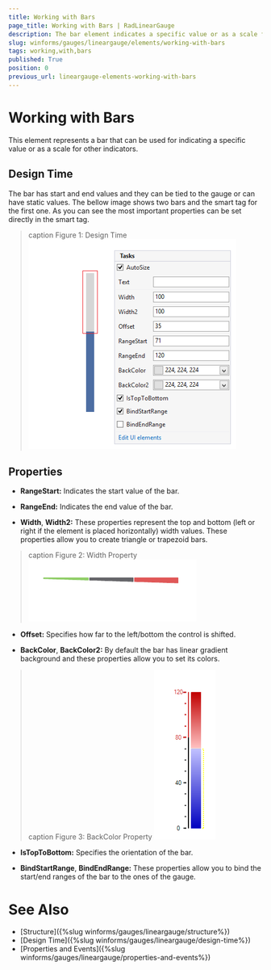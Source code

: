 ```yaml
---
title: Working with Bars
page_title: Working with Bars | RadLinearGauge
description: The bar element indicates a specific value or as a scale for other indicators.
slug: winforms/gauges/lineargauge/elements/working-with-bars
tags: working,with,bars
published: True
position: 0
previous_url: lineargauge-elements-working-with-bars
---
```


# Working with Bars

This element represents a bar that can be used for indicating a specific value or as a scale for other indicators.

## Design Time

The bar has start and end values and they can be tied to the gauge or can have static values. The bellow image shows two bars and the smart tag for the first one. As you can see the most important properties can be set directly in the smart tag.

>caption Figure 1: Design Time
![lineargauge-elements-working-with-bars 001](images/lineargauge-elements-working-with-bars001.png)

## Properties

* __RangeStart:__ Indicates the start value of the bar.

* __RangeEnd:__ Indicates the end value of the bar.

* __Width__,  __Width2:__ These properties represent the top and bottom (left or right if the element is placed horizontally) width values. These properties allow you to create triangle or trapezoid bars.

>caption Figure 2: Width Property
![lineargauge-elements-working-with-bars 002](images/lineargauge-elements-working-with-bars002.png)

* __Offset:__ Specifies how far to the left/bottom the control is shifted.

* __BackColor__,  __BackColor2:__ By default the bar has linear gradient background and these properties allow you to set its colors.

>caption Figure 3: BackColor Property
![lineargauge-elements-working-with-bars 003](images/lineargauge-elements-working-with-bars003.png)

* __IsTopToBottom:__ Specifies the orientation of the bar.

* __BindStartRange__, __BindEndRange:__ These properties allow you to bind the start/end ranges of the bar to the ones of the gauge.

# See Also

* [Structure]({%slug winforms/gauges/lineargauge/structure%})
* [Design Time]({%slug winforms/gauges/lineargauge/design-time%})
* [Properties and Events]({%slug winforms/gauges/lineargauge/properties-and-events%})